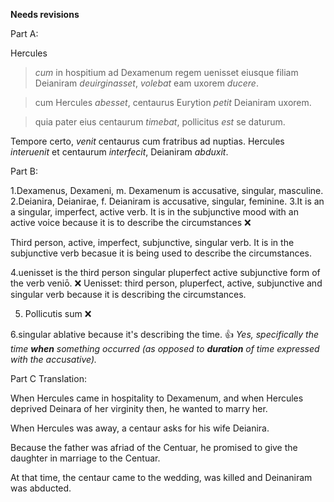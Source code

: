 **Needs revisions**

Part A: 

Hercules
>*cum* in hospitium ad Dexamenum regem uenisset eiusque filiam Deianiram *deuirginasset*,
> *volebat* eam uxorem *ducere*.
  
>cum Hercules *abesset*,
centaurus Eurytion *petit* Deianiram uxorem. 

>quia pater eius centaurum *timebat*, 
pollicitus *est* 
>se daturum.
  
Tempore certo, *venit* centaurus cum fratribus ad nuptias. 
Hercules *interuenit* et centaurum *interfecit*, Deianiram *abduxit*.
  
Part B: 

1.Dexamenus, Dexameni, m. Dexamenum is accusative, singular, masculine. 
2.Deianira, Deianirae, f. Deianiram is accusative, singular, feminine. 
3.It is an a singular, imperfect, active verb. It is in the subjunctive mood with an active voice because it is to describe the circumstances  ❌

Third person, active, imperfect, subjunctive, singular verb. It is in the subjunctive verb becasue it is being used to describe the circumstances. 

4.uenisset is the third person singular pluperfect active subjunctive form of the verb veniō.  ❌
Uenisset: third person, pluperfect, active, subjunctive and singular verb because it is describing the circumstances. 

5. Pollicutis sum  ❌

6.singular ablative because it's describing the time. 👍 *Yes, specifically the time **when** something occurred (as opposed to **duration** of time expressed with the accusative).*

Part C Translation: 

When Hercules came in hospitality to Dexamenum, and when Hercules deprived Deinara of her virginity then, he wanted to marry her. 

When Hercules was away, a centaur asks for his wife Deianira. 

Because the father was afriad of the Centuar, he promised to give the daughter in marriage to the Centuar.  

At that time, the centaur came to the wedding, was killed and Deinaniram was abducted. 




